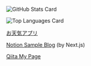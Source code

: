 ![GitHub Stats Card](https://github-readme-stats-git-masterrstaa-rickstaa.vercel.app/api?username=Arimuuuura)

![Top Languages Card](https://github-readme-stats-git-masterrstaa-rickstaa.vercel.app/api/top-langs/?username=Arimuuuura&langs_count=10)

[お天気アプリ](https://arimuuuura.github.io/)

[Notion Sample Blog](https://notion-next-test-blog.vercel.app/) (by Next.js)

[Qiita My Page](https://qiita.com/arimuuuura)
